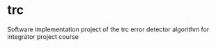 # trc
Software implementation project of the trc error detector algorithm for integrator project course

